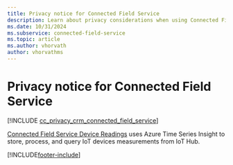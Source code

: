 ```yaml
---
title: Privacy notice for Connected Field Service
description: Learn about privacy considerations when using Connected Field Service in your environment.
ms.date: 10/31/2024
ms.subservice: connected-field-service
ms.topic: article
ms.author: vhorvath
author: vhorvathms
---
```


# Privacy notice for Connected Field Service

[!INCLUDE [cc_privacy_crm_connected_field_service](../includes/cc-privacy-crm-connected-field-service.md)]

[Connected Field Service Device Readings](cfs-visualizations-iot-hub.md) uses Azure Time Series Insight to store, process, and query IoT devices measurements from IoT Hub.

[!INCLUDE[footer-include](../includes/footer-banner.md)]
